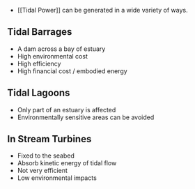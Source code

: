 - [[Tidal Power]] can be generated in a wide variety of ways.

## Tidal Barrages
- A dam across a bay of estuary
- High environmental cost
- High efficiency
- High financial cost / embodied energy

## Tidal Lagoons
- Only part of an estuary is affected
- Environmentally sensitive areas can be avoided

## In Stream Turbines
- Fixed to the seabed
- Absorb kinetic energy of tidal flow
- Not very efficient
- Low environmental impacts
